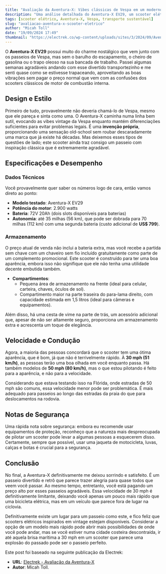 ```yaml
---
title: "Avaliação da Aventura-X: Vibes clássicas de Vespa em um moderno scooter elétrico"
description: "Uma análise detalhada do Aventura-X EV29, um scooter elétrico que combina charme vintage com tecnologia moderna."
tags: [scooter elétrico, Aventura-X, Vespa, transporte sustentável]
slug: "avaliacao-aventura-x-scooter-eletrico"
author: "Micah Toll"
date: "19/09/2024 17:49"
thumbnail: "https://electrek.co/wp-content/uploads/sites/3/2024/09/Aventura-X-electric-scooter-header.jpg?quality=82&strip=all&w=1600"
---
```


O **Aventura-X EV29** possui muito do charme nostálgico que vem junto com os passeios de Vespa, mas sem o barulho do escapamento, o cheiro de gasolina ou o trapo oleoso na sua bancada de trabalho. Passei algumas semanas agradáveis andando com esse divertido transportezinho e me senti quase como se estivesse trapaceando, aproveitando as boas vibrações sem pagar o preço normal que vem com as confusões dos scooters clássicos de motor de combustão interna.

## Design e Estilo

Primeiro de tudo, provavelmente não deveria chamá-lo de Vespa, mesmo que ele pareça e sinta como uma. O Aventura-X caminha numa linha bem sutil, evocando as vibes vintage da Vespa enquanto mantém diferenciações suficientes para evitar problemas legais. É uma **invenção própria**, proporcionando uma sensação old-school sem roubar descaradamente uma marca que já existe há décadas. Mas deixemos esses tipos de questões de lado; este scooter ainda traz consigo um passeio com inspiração clássica que é extremamente agradável.

## Especificações e Desempenho

### Dados Técnicos
Você provavelmente quer saber os números logo de cara, então vamos direto ao ponto:

- **Modelo testado**: Aventura-X EV29
- **Potência do motor**: 2.900 watts
- **Bateria**: 72V 20Ah (dois slots disponíveis para baterias)
- **Autonomia**: até 35 milhas (56 km), que pode ser dobrada para 70 milhas (112 km) com uma segunda bateria (custo adicional de **US$ 799**).

### Armazenamento
O preço atual de venda não inclui a bateria extra, mas você recebe a partida sem chave com um chaveiro sem fio incluído gratuitamente como parte de um complemento promocional. Este scooter é construído para ter uma boa aparência, embora isso não signifique que ele não tenha uma utilidade decente embutida também.

- **Compartimentos**: 
  - Pequena área de armazenamento na frente (ideal para celular, carteira, chaves, óculos de sol).
  - Compartimento maior na parte traseira do para-lama direito, com capacidade estimada em 1,5 litros (ideal para câmeras e equipamentos).

Além disso, há uma cesta de vime na parte de trás, um acessório adicional que, apesar de não ser altamente seguro, proporciona um armazenamento extra e acrescenta um toque de elegância. 

## Velocidade e Condução

Agora, a maioria das pessoas concordará que o scooter tem uma ótima aparência, que é bom, já que não é terrivelmente rápido. À **30 mph (51 km/h)**, as pessoas terão uma boa olhada em você enquanto passa. Há também modelos de **50 mph (80 km/h)**, mas o que estou pilotando é feito para a aparência, e não para a velocidade.

Considerando que estava testando isso na Flórida, onde estradas de 50 mph são comuns, essa velocidade menor pode ser problemática. É mais adequado para passeios ao longo das estradas da praia do que para deslocamentos na rodovia.

## Notas de Segurança

Uma rápida nota sobre segurança: embora eu recomende usar equipamentos de proteção, reconheço que a natureza mais despreocupada de pilotar um scooter pode levar a algumas pessoas a esquecerem disso. Certamente, sempre que possível, usar uma jaqueta de motocicleta, luvas, calças e botas é crucial para a segurança.

## Conclusão

No final, a Aventura-X definitivamente me deixou sorrindo e satisfeito. É um passeio divertido e retrô que parece trazer alegria para quase todos que veem você passar. Ao mesmo tempo, entretanto, você está pagando um preço alto por esses passeios agradáveis. Essa velocidade de 30 mph é definitivamente limitante, deixando você apenas um pouco mais rápido que uma bicicleta elétrica, mas em um veículo que parece fora de lugar na ciclovia.

Definitivamente existe um lugar para um passeio como este, e fico feliz que scooters elétricos inspirados em vintage estejam disponíveis. Considerar a opção de um modelo mais rápido pode abrir mais possibilidades de onde você pode andar, mas se você estiver numa cidade costeira descontraída, ir até aquela brisa marítima a 30 mph em um scooter que parece uma explosão do passado pode ser o passeio perfeito.

Este post foi baseado na seguinte publicação da Electrek:
- **URL**: [Electrek - Avaliação da Aventura-X](https://electrek.co/2024/09/19/aventura-x-review-classic-vespa-vibes-in-a-modern-electric-scooter/)
- **Autor**: Micah Toll.